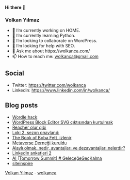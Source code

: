 #### Hi there 👋

### Volkan Yılmaz

- 🔭 I’m currently working on HOME.
- 🌱 I’m currently learning Python.
- 👯 I’m looking to collaborate on WordPress.
- 🤔 I’m looking for help with SEO.
- 💬 Ask me about https://wolkanca.com/
- 📫 How to reach me: wolkanca@gmail.com

## Social
- Twitter: https://twitter.com/wolkanca
- Linkedin: https://www.linkedin.com/in/wolkanca/



## Blog posts
<!-- BLOG-POST-LIST:START -->
- [Wordle hack](https://wolkanca.com/wordle-hack/)
- [WordPress Block Editor SVG çıktısından kurtulmak](https://wolkanca.com/wordpress-block-editor-svg-ciktisindan-kurtulmak/)
- [Reacher olur gibi](https://wolkanca.com/reacher-olur-gibi/)
- [Loki 2. sezon onaylandı](https://wolkanca.com/loki-2-sezon-onaylandi/)
- [The Book of Boba Fett, izlenir](https://wolkanca.com/the-book-of-boba-fett-izlenir/)
- [Metaverse Derneği kuruldu](https://wolkanca.com/metaverse-dernegi-kuruldu/)
- [Alaylı olmak, nedir, avantajları ve dezavantajları nelerdir?](https://wolkanca.com/alayli-olmak-nedir-avantajlari-ve-dezavantajlari-nelerdir/)
- [LinkedIn anketleri 2](https://wolkanca.com/linkedin-anketleri-2/)
- [AI [Tomorrow Summit] # GeleceğeGeçKalma](https://wolkanca.com/ai-tomorrow-summit-gelecegegeckalma/)
- [siteinspire](https://wolkanca.com/siteinspire/)
<!-- BLOG-POST-LIST:END -->


[Volkan Yılmaz](https://volkanyilmaz.com.tr/) - [wolkanca](https://wolkanca.com/)
